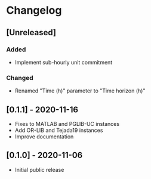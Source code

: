 # Changelog

## [Unreleased]

### Added
- Implement sub-hourly unit commitment

### Changed
- Renamed "Time (h)" parameter to "Time horizon (h)"

## [0.1.1] - 2020-11-16

* Fixes to MATLAB and PGLIB-UC instances
* Add OR-LIB and Tejada19 instances
* Improve documentation

## [0.1.0] - 2020-11-06

* Initial public release
